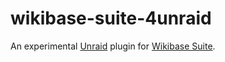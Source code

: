 # wikibase-suite-4unraid
An experimental [Unraid](https://unraid.net/) plugin for [Wikibase Suite](https://github.com/wmde/wikibase-release-pipeline).

